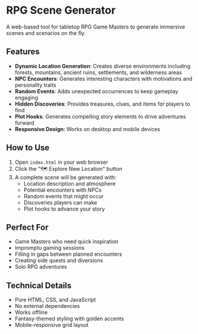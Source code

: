 # RPG Scene Generator

A web-based tool for tabletop RPG Game Masters to generate immersive scenes and scenarios on the fly.

## Features

- **Dynamic Location Generation**: Creates diverse environments including forests, mountains, ancient ruins, settlements, and wilderness areas
- **NPC Encounters**: Generates interesting characters with motivations and personality traits
- **Random Events**: Adds unexpected occurrences to keep gameplay engaging
- **Hidden Discoveries**: Provides treasures, clues, and items for players to find
- **Plot Hooks**: Generates compelling story elements to drive adventures forward
- **Responsive Design**: Works on desktop and mobile devices

## How to Use

1. Open `index.html` in your web browser
2. Click the "🗺️ Explore New Location" button
3. A complete scene will be generated with:
   - Location description and atmosphere
   - Potential encounters with NPCs
   - Random events that might occur
   - Discoveries players can make
   - Plot hooks to advance your story

## Perfect For

- Game Masters who need quick inspiration
- Impromptu gaming sessions
- Filling in gaps between planned encounters
- Creating side quests and diversions
- Solo RPG adventures

## Technical Details

- Pure HTML, CSS, and JavaScript
- No external dependencies
- Works offline
- Fantasy-themed styling with golden accents
- Mobile-responsive grid layout
